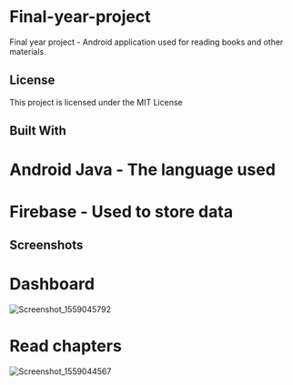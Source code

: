 # Final-year-project

Final year project - Android application used for reading books and other materials.

## License
This project is licensed under the MIT License

## Built With
# Android Java - The language used
# Firebase - Used to store data

## Screenshots

# Dashboard

![Screenshot_1559045792](https://user-images.githubusercontent.com/24418548/58477191-e1f4f180-814a-11e9-875b-358db56c3caa.png)

# Read chapters

![Screenshot_1559044567](https://user-images.githubusercontent.com/24418548/58476686-6a729280-8149-11e9-8b95-72644bed2aca.png)
